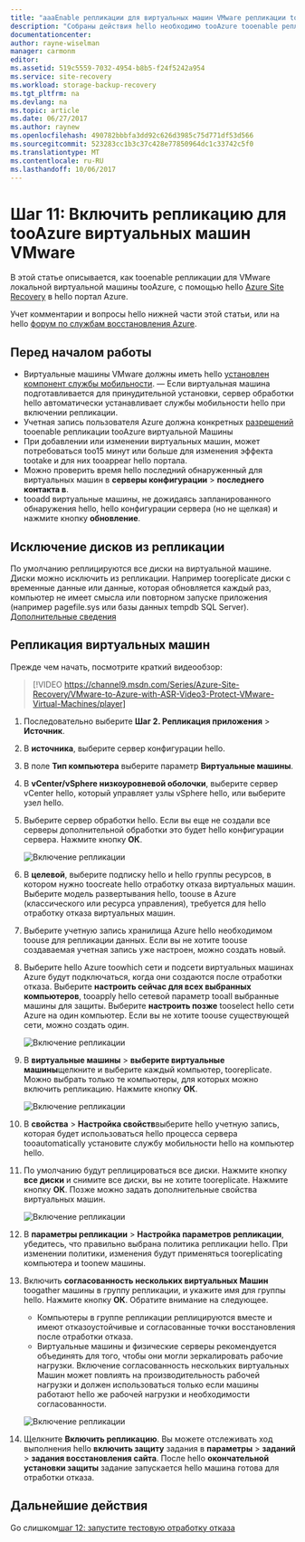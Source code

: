 ```yaml
---
title: "aaaEnable репликации для виртуальных машин VMware репликации tooAzure с Azure Site Recovery | Документы Microsoft"
description: "Собраны действия hello необходимо tooAzure tooenable репликации для виртуальных машин VMware с помощью службы Azure Site Recovery hello"
documentationcenter: 
author: rayne-wiselman
manager: carmonm
editor: 
ms.assetid: 519c5559-7032-4954-b8b5-f24f5242a954
ms.service: site-recovery
ms.workload: storage-backup-recovery
ms.tgt_pltfrm: na
ms.devlang: na
ms.topic: article
ms.date: 06/27/2017
ms.author: raynew
ms.openlocfilehash: 490782bbbfa3dd92c626d3985c75d771df53d566
ms.sourcegitcommit: 523283cc1b3c37c428e77850964dc1c33742c5f0
ms.translationtype: MT
ms.contentlocale: ru-RU
ms.lasthandoff: 10/06/2017
---
```

# <a name="step-11-enable-replication-for-vmware-virtual-machines-tooazure"></a>Шаг 11: Включить репликацию для tooAzure виртуальных машин VMware


В этой статье описывается, как tooenable репликации для VMware локальной виртуальной машины tooAzure, с помощью hello [Azure Site Recovery](site-recovery-overview.md) в hello портал Azure.

Учет комментарии и вопросы hello нижней части этой статьи, или на hello [форум по службам восстановления Azure](https://social.msdn.microsoft.com/forums/azure/home?forum=hypervrecovmgr).


## <a name="before-you-start"></a>Перед началом работы

- Виртуальные машины VMware должны иметь hello [установлен компонент службы мобильности](vmware-walkthrough-install-mobility.md). — Если виртуальная машина подготавливается для принудительной установки, сервер обработки hello автоматически устанавливает службы мобильности hello при включении репликации.
- Учетная запись пользователя Azure должна конкретных [разрешений](site-recovery-role-based-linked-access-control.md#permissions-required-to-enable-replication-for-new-virtual-machines) tooenable репликации tooAzure виртуальной Машины
- При добавлении или изменении виртуальных машин, может потребоваться too15 минут или больше для изменения эффекта tootake и для них tooappear hello портала.
- Можно проверить время hello последний обнаруженный для виртуальных машин в **серверы конфигурации** > **последнего контакта в**.
- tooadd виртуальные машины, не дожидаясь запланированного обнаружения hello, hello конфигурации сервера (но не щелкая) и нажмите кнопку **обновление**.



## <a name="exclude-disks-from-replication"></a>Исключение дисков из репликации

По умолчанию реплицируются все диски на виртуальной машине. Диски можно исключить из репликации. Например tooreplicate диски с временные данные или данные, которая обновляется каждый раз, компьютер не имеет смысла или повторном запуске приложения (например pagefile.sys или базы данных tempdb SQL Server). [Дополнительные сведения](site-recovery-exclude-disk.md)

## <a name="replicate-vms"></a>Репликация виртуальных машин

Прежде чем начать, посмотрите краткий видеообзор:

>[!VIDEO https://channel9.msdn.com/Series/Azure-Site-Recovery/VMware-to-Azure-with-ASR-Video3-Protect-VMware-Virtual-Machines/player]

1. Последовательно выберите **Шаг 2. Репликация приложения** > **Источник**.
2. В **источника**, выберите сервер конфигурации hello.
3. В поле **Тип компьютера** выберите параметр **Виртуальные машины**.
4. В **vCenter/vSphere низкоуровневой оболочки**, выберите сервер vCenter hello, который управляет узлы vSphere hello, или выберите узел hello.
5. Выберите сервер обработки hello. Если вы еще не создали все серверы дополнительной обработки это будет hello конфигурации сервера. Нажмите кнопку **ОК**.

    ![Включение репликации](./media/vmware-walkthrough-enable-replication/enable-replication2.png)

6. В **целевой**, выберите подписку hello и hello группы ресурсов, в котором нужно toocreate hello отработку отказа виртуальных машин. Выберите модель развертывания hello, toouse в Azure (классического или ресурса управления), требуется для hello отработку отказа виртуальных машин.


7. Выберите учетную запись хранилища Azure hello необходимом toouse для репликации данных. Если вы не хотите toouse создаваемая учетная запись уже настроен, можно создать новый.

8. Выберите hello Azure toowhich сети и подсети виртуальных машинах Azure будут подключаться, когда они создаются после отработки отказа. Выберите **настроить сейчас для всех выбранных компьютеров**, tooapply hello сетевой параметр tooall выбранные машины для защиты. Выберите **настроить позже** tooselect hello сети Azure на один компьютер. Если вы не хотите toouse существующей сети, можно создать один.

    ![Включение репликации](./media/vmware-walkthrough-enable-replication/enable-rep3.png)
9. В **виртуальные машины** > **выберите виртуальные машины**щелкните и выберите каждый компьютер, tooreplicate. Можно выбрать только те компьютеры, для которых можно включить репликацию. Нажмите кнопку **ОК**.

    ![Включение репликации](./media/vmware-walkthrough-enable-replication/enable-replication5.png)
10. В **свойства** > **Настройка свойств**выберите hello учетную запись, которая будет использоваться hello процесса сервера tooautomatically установите службу мобильности hello на компьютер hello.
11. По умолчанию будут реплицироваться все диски. Нажмите кнопку **все диски** и снимите все диски, вы не хотите tooreplicate. Нажмите кнопку **ОК**. Позже можно задать дополнительные свойства виртуальных машин.

    ![Включение репликации](./media/vmware-walkthrough-enable-replication/enable-replication6.png)
11. В **параметры репликации** > **Настройка параметров репликации**, убедитесь, что правильно выбрана политика репликации hello. При изменении политики, изменения будут применяться tooreplicating компьютера и toonew машины.
12. Включить **согласованность нескольких виртуальных Машин** toogather машины в группу репликации, и укажите имя для группы hello. Нажмите кнопку **ОК**. Обратите внимание на следующее.

    * Компьютеры в группе репликации реплицируются вместе и имеют отказоустойчивые и согласованные точки восстановления после отработки отказа.
    * Виртуальные машины и физические серверы рекомендуется объединять для того, чтобы они могли зеркалировать рабочие нагрузки. Включение согласованность нескольких виртуальных Машин может повлиять на производительность рабочей нагрузки и должен использоваться только если машины работают hello же рабочей нагрузки и необходимости согласованности.

    ![Включение репликации](./media/vmware-walkthrough-enable-replication/enable-replication7.png)
13. Щелкните **Включить репликацию**. Вы можете отслеживать ход выполнения hello **включить защиту** задания в **параметры** > **заданий** > **задания восстановления сайта**. После hello **окончательной установки защиты** задание запускается hello машина готова для отработки отказа.

## <a name="next-steps"></a>Дальнейшие действия

Go слишком[шаг 12: запустите тестовую отработку отказа](vmware-walkthrough-test-failover.md)
